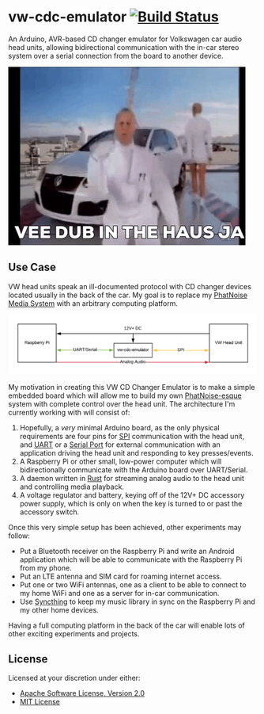# vw-cdc-emulator [![Build Status][build.svg]][build]

An Arduino, AVR-based CD changer emulator for Volkswagen car audio head units, allowing bidirectional communication
with the in-car stereo system over a serial connection from the board to another device.

![VEE-DUB IN ZE HAUS JA](./site/vw.gif)

## Use Case

VW head units speak an ill-documented protocol with CD changer devices located usually in the back of the car. My goal
is to replace my [PhatNoise Media System](./PHATNOISE.md) with an arbitrary computing platform.

![Architecture](./site/architecture.png)

My motivation in creating this VW CD Changer Emulator is to make a simple embedded board which will allow me to build
my own [PhatNoise-esque](./PHATNOISE.md) system with complete control over the head unit. The architecture I'm currently
working with will consist of:

 1. Hopefully, a _very_ minimal Arduino board, as the only physical requirements are four pins for [SPI][spi]
    communication with the head unit, and [UART][uart] or a [Serial Port][serial] for external communication with an
    application driving the head unit and responding to key presses/events.
 1. A Raspberry Pi or other small, low-power computer which will bidirectionally communicate with the Arduino board
    over UART/Serial.
 1. A daemon written in [Rust](https://rust-lang.org) for streaming analog audio to the head unit and controlling media
    playback.
 1. A voltage regulator and battery, keying off of the 12V+ DC accessory power supply, which is only on when the key is
    turned to or past the accessory switch.

Once this very simple setup has been achieved, other experiments may follow:

 - Put a Bluetooth receiver on the Raspberry Pi and write an Android application which will be able to communicate with
   the Raspberry Pi from my phone.
 - Put an LTE antenna and SIM card for roaming internet access.
 - Put one or two WiFi antennas, one as a client to be able to connect to my home WiFi and one as a server for in-car
   communication.
 - Use [Syncthing](https://syncthing.net/) to keep my music library in sync on the Raspberry Pi and my other home devices.

Having a full computing platform in the back of the car will enable lots of other exciting experiments and projects.

## License

Licensed at your discretion under either:

 - [Apache Software License, Version 2.0](./LICENSE-APACHE)
 - [MIT License](./LICENSE-MIT)

 [build]: https://travis-ci.org/naftulikay/vw-cdc-emulator
 [build.svg]: https://travis-ci.org/naftulikay/vw-cdc-emulator.svg?branch=master
 [phatnoise.rs]: https://github.com/naftulikay/phatnoise.rs
 [serial]: https://en.wikipedia.org/wiki/Serial_port
 [spi]: https://en.wikipedia.org/wiki/Serial_Peripheral_Interface
 [uart]: https://en.wikipedia.org/wiki/Universal_asynchronous_receiver-transmitter
